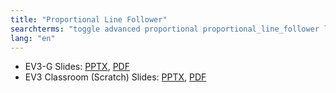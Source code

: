 ```yaml
---
title: "Proportional Line Follower"
searchterms: "toggle advanced proportional proportional_line_follower light_sensor moving color colour colour_sensor linefollower line_follower "
lang: "en"
---
```

 <ul>
 <li class="ng-binding">EV3-G Slides:
 <a href="ProgrammingLessons/advanced/ProportionalLineFollower.pptx">PPTX</a>,
 <a href="ProgrammingLessons/advanced/ProportionalLineFollower.pdf">PDF</a>
 </li>
 <li class="ng-binding">EV3 Classroom (Scratch) Slides:
 <a href="ProgrammingLessons/advanced/scratch-ProportionalLineFollower.pptx">PPTX</a>,
 <a href="ProgrammingLessons/advanced/scratch-ProportionalLineFollower.pdf">PDF</a>
 </li>
 </ul>
